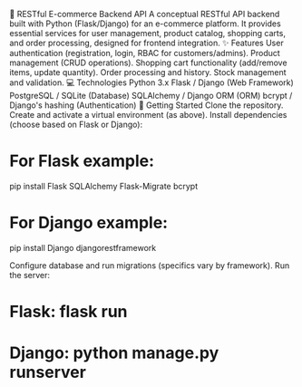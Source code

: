 
🛒 RESTful E-commerce Backend API
A conceptual RESTful API backend built with Python (Flask/Django) for an e-commerce platform. It provides essential services for user management, product catalog, shopping carts, and order processing, designed for frontend integration.
✨ Features
User authentication (registration, login, RBAC for customers/admins).
Product management (CRUD operations).
Shopping cart functionality (add/remove items, update quantity).
Order processing and history.
Stock management and validation.
💻 Technologies
Python 3.x
Flask / Django (Web Framework)
PostgreSQL / SQLite (Database)
SQLAlchemy / Django ORM (ORM)
bcrypt / Django's hashing (Authentication)
🚀 Getting Started
Clone the repository.
Create and activate a virtual environment (as above).
Install dependencies (choose based on Flask or Django):
# For Flask example:
pip install Flask SQLAlchemy Flask-Migrate bcrypt
# For Django example:
pip install Django djangorestframework

Configure database and run migrations (specifics vary by framework).
Run the server:
# Flask: flask run
# Django: python manage.py runserver



